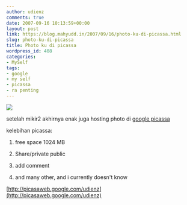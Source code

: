 ```yaml
---
author: udienz
comments: true
date: 2007-09-16 10:13:59+00:00
layout: post
link: https://blog.mahyudd.in/2007/09/16/photo-ku-di-picassa.html
slug: photo-ku-di-picassa
title: Photo ku di picassa
wordpress_id: 408
categories:
- MySelf
tags:
- google
- my self
- picassa
- ra penting
---
```


![](http://picasaweb.google.com/s/v/23.30/img/picasaweblogo-en_US.gif)

setelah mikir2 akhirnya enak juga hosting photo di [google picassa](http://picasaweb.google.com/udienz)

kelebihan picassa:

1. free space 1024 MB

2. Share/private public

3. add comment

4. and many other, and i currently doesn't know

[http://picasaweb.google.com/udienz](http://picasaweb.google.com/udienz)
